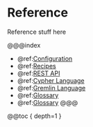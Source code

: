 # Reference

Reference stuff here

@@@index
* @ref:[Configuration](configuration.md)
* @ref:[Recipes](recipe_ref_manual.md)
* @ref:[REST API](rest_api.md)
* @ref:[Cypher Language](cypher/cypher_language.md)
* @ref:[Gremlin Language](gremlin_language.md)
* @ref:[Glossary](glossary.md)
* @ref:[Glossary](reify_time.md)
@@@

@@toc { depth=1 }
